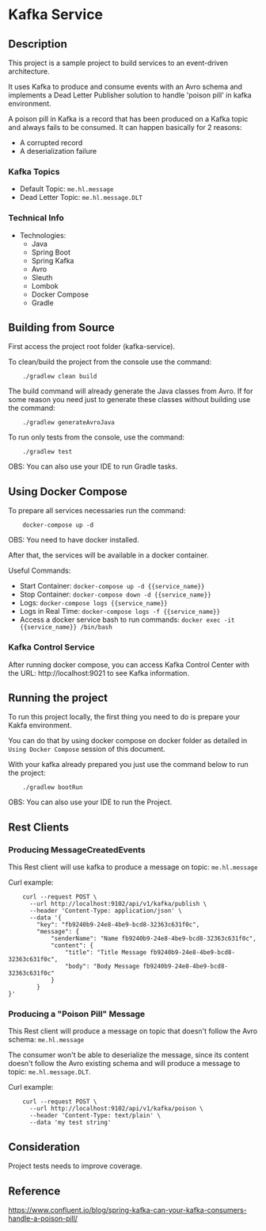# Kafka Service

## Description

This project is a sample project to build services to an event-driven architecture.

It uses Kafka to produce and consume events with an Avro schema and implements a Dead Letter Publisher solution to handle 'poison pill' in kafka environment.

A poison pill in Kafka is a record that has been produced on a Kafka topic and always fails to be consumed. It can happen basically for 2 reasons:
* A corrupted record
* A deserialization failure

### Kafka Topics
* Default Topic: `me.hl.message`
* Dead Letter Topic: `me.hl.message.DLT`

### Technical Info

* Technologies:
    * Java
    * Spring Boot
    * Spring Kafka
    * Avro
    * Sleuth
    * Lombok
    * Docker Compose
    * Gradle

## Building from Source

First access the project root folder (kafka-service).

To clean/build the project from the console use the command: 

```console
    ./gradlew clean build
```

The build command will already generate the Java classes from Avro. 
If for some reason you need just to generate these classes without building use the command:

```console
    ./gradlew generateAvroJava
```

To run only tests from the console, use the command:

```console
    ./gradlew test
```

OBS: You can also use your IDE to run Gradle tasks.

## Using Docker Compose

To prepare all services necessaries run the command:

```console
    docker-compose up -d
```
OBS: You need to have docker installed.

After that, the services will be available in a docker container.

Useful Commands:
* Start Container: `docker-compose up -d {{service_name}}`
* Stop Container: `docker-compose down -d {{service_name}}`
* Logs: `docker-compose logs {{service_name}}`
* Logs in Real Time: `docker-compose logs -f {{service_name}}`
* Access a docker service bash to run commands: `docker exec -it {{service_name}} /bin/bash`

### Kafka Control Service

After running docker compose, you can access Kafka Control Center with the URL: http://localhost:9021 to see Kafka information.

## Running the project

To run this project locally, the first thing you need to do is prepare your Kakfa environment.

You can do that by using docker compose on docker folder as detailed in `Using Docker Compose` session of this document.

With your kafka already prepared you just use the command below to run the project:

```console
    ./gradlew bootRun
```

OBS: You can also use your IDE to run the Project.

## Rest Clients

### Producing MessageCreatedEvents

This Rest client will use kafka to produce a message on topic: `me.hl.message`

Curl example:
```console
    curl --request POST \
      --url http://localhost:9102/api/v1/kafka/publish \
      --header 'Content-Type: application/json' \
      --data '{
        "key": "fb9240b9-24e8-4be9-bcd8-32363c631f0c",
        "message": {
            "senderName": "Name fb9240b9-24e8-4be9-bcd8-32363c631f0c",
            "content": {
                "title": "Title Message fb9240b9-24e8-4be9-bcd8-32363c631f0c",
                "body": "Body Message fb9240b9-24e8-4be9-bcd8-32363c631f0c"
            }
        }
}'
```

### Producing a "Poison Pill" Message

This Rest client will produce a message on topic that doesn't follow the Avro schema: `me.hl.message`

The consumer won't be able to deserialize the message, since its content doesn't follow the Avro existing schema and will produce a message to topic: `me.hl.message.DLT`.

Curl example:
```console
    curl --request POST \
      --url http://localhost:9102/api/v1/kafka/poison \
      --header 'Content-Type: text/plain' \
      --data 'my test string'
```

## Consideration
Project tests needs to improve coverage. 

## Reference
https://www.confluent.io/blog/spring-kafka-can-your-kafka-consumers-handle-a-poison-pill/
